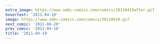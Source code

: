 ```yaml
---
extra_image: https://www.smbc-comics.com/comics/20110419after.gif
hovertext: '2011-04-19'
image: https://www.smbc-comics.com/comics/20110419.gif
next_comic: '2011-04-20'
prev_comic: '2011-04-18'
title: '2011-04-19'
---
```


